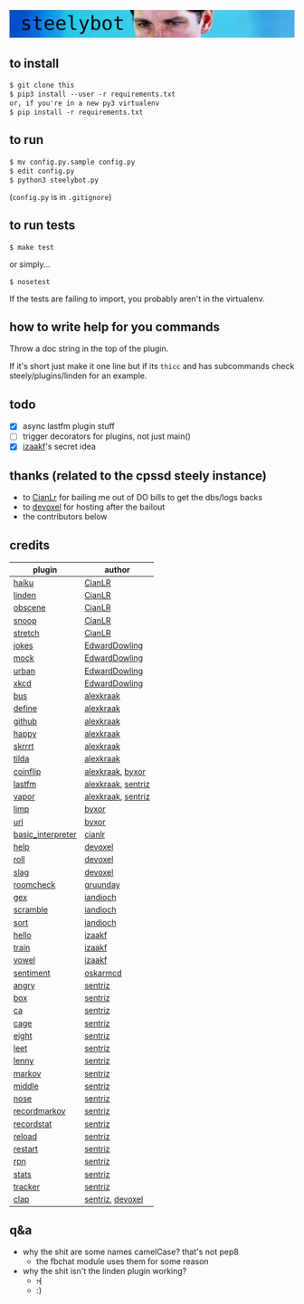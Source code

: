 ![banner](banner.png)

## to install  

```
$ git clone this
$ pip3 install --user -r requirements.txt
or, if you're in a new py3 virtualenv
$ pip install -r requirements.txt

```

## to run
```
$ mv config.py.sample config.py
$ edit config.py
$ python3 steelybot.py
```
(`config.py` is in `.gitignore`)

## to run tests
```
$ make test
```
or simply...
```
$ nosetest
```

If the tests are failing to import, you probably aren't in the virtualenv.

## how to write help for you commands

Throw a doc string in the top of the plugin.

If it's short just make it one line but if its `thicc` and has subcommands check
steely/plugins/linden for an example.

## todo
- [x] async lastfm plugin stuff  
- [ ] trigger decorators for plugins, not just main()  
- [x] [izaakf](https://github.com/izaakf)'s secret idea

## thanks (related to the cpssd steely instance)
  - to [CianLr](https://github.com/cianLR/) for bailing me out of DO bills to get the dbs/logs backs
  - to [devoxel](https://github.com/devoxel) for hosting after the bailout
  - the contributors below

## credits
|plugin|author|
|---|---------------|
|[haiku](steely/plugins/haiku.py)|[CianLR](https://github.com/CianLR/)| creditline
|[linden](steely/plugins/linden.py)|[CianLR](https://github.com/CianLR/)| creditline
|[obscene](steely/plugins/obscene.py)|[CianLR](https://github.com/CianLR/)| creditline
|[snoop](steely/plugins/snoop.py)|[CianLR](https://github.com/CianLR/)| creditline
|[stretch](steely/plugins/stretch.py)|[CianLR](https://github.com/CianLR/)| creditline
|[jokes](steely/plugins/jokes.py)|[EdwardDowling](https://github.com/EdwardDowling/)| creditline
|[mock](steely/plugins/mock.py)|[EdwardDowling](https://github.com/EdwardDowling/)| creditline
|[urban](steely/plugins/urban.py)|[EdwardDowling](https://github.com/EdwardDowling/)| creditline
|[xkcd](steely/plugins/xkcd.py)|[EdwardDowling](https://github.com/EdwardDowling/)| creditline
|[bus](steely/plugins/bus.py)|[alexkraak](https://github.com/alexkraak/)| creditline
|[define](steely/plugins/define.py)|[alexkraak](https://github.com/alexkraak/)| creditline
|[github](steely/plugins/github.py)|[alexkraak](https://github.com/alexkraak/)| creditline
|[happy](steely/plugins/happy.py)|[alexkraak](https://github.com/alexkraak/)| creditline
|[skrrrt](steely/plugins/skrrrt.py)|[alexkraak](https://github.com/alexkraak/)| creditline
|[tilda](steely/plugins/tilda.py)|[alexkraak](https://github.com/alexkraak/)| creditline
|[coinflip](steely/plugins/coinflip.py)|[alexkraak](https://github.com/alexkraak/), [byxor](https://github.com/byxor/)| creditline
|[lastfm](steely/plugins/lastfm.py)|[alexkraak](https://github.com/alexkraak/), [sentriz](https://github.com/sentriz/)| creditline
|[vapor](steely/plugins/vapor.py)|[alexkraak](https://github.com/alexkraak/), [sentriz](https://github.com/sentriz/)| creditline
|[limp](steely/plugins/limp.py)|[byxor](https://github.com/byxor/)| creditline
|[url](steely/plugins/url.py)|[byxor](https://github.com/byxor/)| creditline
|[basic_interpreter](steely/plugins/basic_interpreter.py)|[cianlr](https://github.com/cianlr/)| creditline
|[help](steely/plugins/help.py)|[devoxel](https://github.com/devoxel/)| creditline
|[roll](steely/plugins/roll.py)|[devoxel](https://github.com/devoxel/)| creditline
|[slag](steely/plugins/slag.py)|[devoxel](https://github.com/devoxel/)| creditline
|[roomcheck](steely/plugins/roomcheck.py)|[gruunday](https://github.com/gruunday/)| creditline
|[gex](steely/plugins/gex.py)|[iandioch](https://github.com/iandioch/)| creditline
|[scramble](steely/plugins/scramble.py)|[iandioch](https://github.com/iandioch/)| creditline
|[sort](steely/plugins/sort.py)|[iandioch](https://github.com/iandioch/)| creditline
|[hello](steely/plugins/hello.py)|[izaakf](https://github.com/izaakf/)| creditline
|[train](steely/plugins/train.py)|[izaakf](https://github.com/izaakf/)| creditline
|[vowel](steely/plugins/vowel.py)|[izaakf](https://github.com/izaakf/)| creditline
|[sentiment](steely/plugins/sentiment.py)|[oskarmcd](https://github.com/oskarmcd/)| creditline
|[angry](steely/plugins/angry.py)|[sentriz](https://github.com/sentriz/)| creditline
|[box](steely/plugins/box.py)|[sentriz](https://github.com/sentriz/)| creditline
|[ca](steely/plugins/ca.py)|[sentriz](https://github.com/sentriz/)| creditline
|[cage](steely/plugins/cage.py)|[sentriz](https://github.com/sentriz/)| creditline
|[eight](steely/plugins/eight.py)|[sentriz](https://github.com/sentriz/)| creditline
|[leet](steely/plugins/leet.py)|[sentriz](https://github.com/sentriz/)| creditline
|[lenny](steely/plugins/lenny.py)|[sentriz](https://github.com/sentriz/)| creditline
|[markov](steely/plugins/markov.py)|[sentriz](https://github.com/sentriz/)| creditline
|[middle](steely/plugins/middle.py)|[sentriz](https://github.com/sentriz/)| creditline
|[nose](steely/plugins/nose.py)|[sentriz](https://github.com/sentriz/)| creditline
|[recordmarkov](steely/plugins/recordmarkov.py)|[sentriz](https://github.com/sentriz/)| creditline
|[recordstat](steely/plugins/recordstat.py)|[sentriz](https://github.com/sentriz/)| creditline
|[reload](steely/plugins/reload.py)|[sentriz](https://github.com/sentriz/)| creditline
|[restart](steely/plugins/restart.py)|[sentriz](https://github.com/sentriz/)| creditline
|[rpn](steely/plugins/rpn.py)|[sentriz](https://github.com/sentriz/)| creditline
|[stats](steely/plugins/stats.py)|[sentriz](https://github.com/sentriz/)| creditline
|[tracker](steely/plugins/tracker.py)|[sentriz](https://github.com/sentriz/)| creditline
|[clap](steely/plugins/clap.py)|[sentriz](https://github.com/sentriz/), [devoxel](https://github.com/devoxel/)| creditline

## q&a

- why the shit are some names camelCase? that's not pep8
  - the fbchat module uses them for some reason
- why the shit isn't the linden plugin working?
  - ~~:(~~
  - :)
